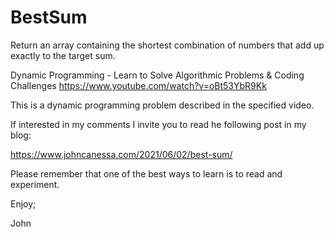 # BestSum
Return an array containing the shortest combination of numbers that add up exactly to the target sum.

Dynamic Programming - Learn to Solve Algorithmic Problems & Coding Challenges
https://www.youtube.com/watch?v=oBt53YbR9Kk

This is a dynamic programming problem described in the specified video.

If interested in my comments I invite you to read he following post in my blog:

https://www.johncanessa.com/2021/06/02/best-sum/

Please remember that one of the best ways to learn is to read and experiment.

Enjoy;

John
